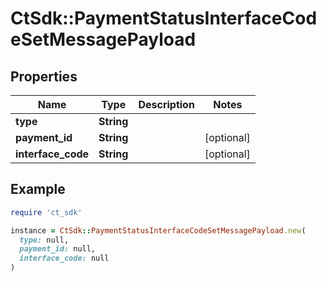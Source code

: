 # CtSdk::PaymentStatusInterfaceCodeSetMessagePayload

## Properties

| Name | Type | Description | Notes |
| ---- | ---- | ----------- | ----- |
| **type** | **String** |  |  |
| **payment_id** | **String** |  | [optional] |
| **interface_code** | **String** |  | [optional] |

## Example

```ruby
require 'ct_sdk'

instance = CtSdk::PaymentStatusInterfaceCodeSetMessagePayload.new(
  type: null,
  payment_id: null,
  interface_code: null
)
```

